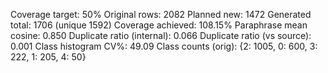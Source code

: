 Coverage target: 50%
Original rows: 2082
Planned new: 1472
Generated total: 1706 (unique 1592)
Coverage achieved: 108.15%
Paraphrase mean cosine: 0.850
Duplicate ratio (internal): 0.066
Duplicate ratio (vs source): 0.001
Class histogram CV%: 49.09
Class counts (orig): {2: 1005, 0: 600, 3: 222, 1: 205, 4: 50}
